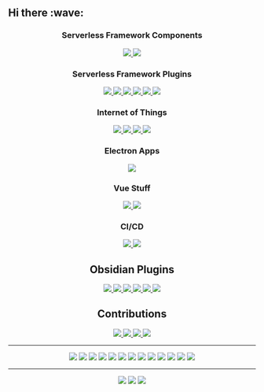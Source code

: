<h2 align="left">Hi there :wave:</h2>

<h3 align="center">Serverless Framework Components</h3>

<p align="center">
  <a href= "https://github.com/daaru00/serverless-component-synthetics-canary">
    <img src="https://github-readme-stats.vercel.app/api/pin/?username=daaru00&repo=serverless-component-synthetics-canary"/>
  </a>
  <a href= "https://github.com/daaru00/serverless-component-ssm-document">
    <img src="https://github-readme-stats.vercel.app/api/pin/?username=daaru00&repo=serverless-component-ssm-document"/>
  </a>
</p>

<h3 align="center">Serverless Framework Plugins</h3>

<p align="center">
  <a href= "https://github.com/daaru00/serverless-plugin-greengrass">
    <img src="https://github-readme-stats.vercel.app/api/pin/?username=daaru00&repo=serverless-plugin-greengrass"/>
  </a>
  <a href= "https://github.com/daaru00/serverless-plugin-ssm-document">
    <img src="https://github-readme-stats.vercel.app/api/pin/?username=daaru00&repo=serverless-plugin-ssm-document"/>
  </a>
  <a href= "https://github.com/daaru00/serverless-plugin-static-website">
    <img src="https://github-readme-stats.vercel.app/api/pin/?username=daaru00&repo=serverless-plugin-static-website"/>
  </a>
  <a href= "https://github.com/daaru00/serverless-plugin-microservices">
    <img src="https://github-readme-stats.vercel.app/api/pin/?username=daaru00&repo=serverless-plugin-microservices"/>
  </a>
  <a href= "https://github.com/daaru00/serverless-plugin-share">
    <img src="https://github-readme-stats.vercel.app/api/pin/?username=daaru00&repo=serverless-plugin-share"/>
  </a>
  <a href= "https://github.com/daaru00/serverless-plugin-dynamodb">
    <img src="https://github-readme-stats.vercel.app/api/pin/?username=daaru00&repo=serverless-plugin-dynamodb"/>
  </a>
</p>

<h3 align="center">Internet of Things</h3>

<p align="center">
  <a href= "https://github.com/daaru00/mi-home-extended">
    <img src="https://github-readme-stats.vercel.app/api/pin/?username=daaru00&repo=mi-home-extended"/>
  </a>
  <a href= "https://github.com/daaru00/aws-iot-backend">
    <img src="https://github-readme-stats.vercel.app/api/pin/?username=daaru00&repo=aws-iot-backend"/>
  </a>
  <a href= "https://github.com/daaru00/aws-iot-example">
    <img src="https://github-readme-stats.vercel.app/api/pin/?username=daaru00&repo=aws-iot-example"/>
  </a>
  <a href= "https://github.com/daaru00/eliot">
    <img src="https://github-readme-stats.vercel.app/api/pin/?username=daaru00&repo=eliot"/>
  </a>
</p>

<h3 align="center">Electron Apps</h3>

<p align="center">
  <a href= "https://github.com/bitbull-team/tracker">
    <img src="https://github-readme-stats.vercel.app/api/pin/?username=bitbull-team&repo=tracker&show_owner=true"/>
  </a>
</p>

<h3 align="center">Vue Stuff</h2>

<p align="center">
  <a href= "https://github.com/daaru00/grunt-swagger-vue">
    <img src="https://github-readme-stats.vercel.app/api/pin/?username=daaru00&repo=grunt-swagger-vue"/>
  </a>
  <a href= "https://github.com/daaru00/gridsome-plugin-i18n">
    <img src="https://github-readme-stats.vercel.app/api/pin/?username=daaru00&repo=gridsome-plugin-i18n"/>
  </a>
</p>

<h3 align="center">CI/CD</h3>

<p align="center">
  <a href= "https://github.com/daaru00/gitlab-runners-local">
    <img src="https://github-readme-stats.vercel.app/api/pin/?username=daaru00&repo=gitlab-runners-local"/>
  </a>
  <a href= "https://github.com/daaru00/aws-serverless-application-repository-action">
    <img src="https://github-readme-stats.vercel.app/api/pin/?username=daaru00&repo=aws-serverless-application-repository-action"/>
  </a>
</p>

<h2 align="center">Obsidian Plugins</h2>

<p align="center">
  <a href= "https://github.com/daaru00/obsidian-aws-s3-sync">
    <img src="https://github-readme-stats.vercel.app/api/pin/?username=daaru00&repo=obsidian-aws-s3-sync"/>
  </a>
  <a href= "https://github.com/daaru00/obsidian-aws-sfn">
    <img src="https://github-readme-stats.vercel.app/api/pin/?username=daaru00&repo=obsidian-aws-sfn"/>
  </a>
  <a href= "https://github.com/daaru00/obsidian-commander">
    <img src="https://github-readme-stats.vercel.app/api/pin/?username=daaru00&repo=obsidian-commander"/>
  </a>
  <a href= "https://github.com/daaru00/obsidian-jira-issue">
    <img src="https://github-readme-stats.vercel.app/api/pin/?username=daaru00&repo=obsidian-jira-issue"/>
  </a>
  <a href= "https://github.com/daaru00/obsidian-redmine-issue">
    <img src="https://github-readme-stats.vercel.app/api/pin/?username=daaru00&repo=obsidian-redmine-issue"/>
  </a>
  <a href= "https://github.com/daaru00/obsidian-time-tracker">
    <img src="https://github-readme-stats.vercel.app/api/pin/?username=daaru00&repo=obsidian-time-tracker"/>
  </a>
</p>

<h2 align="center">Contributions</h2>
 
<p align="center">
  <a href= "https://github.com/serverless/components">
    <img src="https://github-readme-stats.vercel.app/api/pin/?username=serverless&repo=components&show_owner=true"/>
  </a>
  <a href= "https://github.com/serverless/serverless">
    <img src="https://github-readme-stats.vercel.app/api/pin/?username=serverless&repo=serverless&show_owner=true"/>
  </a>
  <a href= "https://github.com/docker/kitematic">
    <img src="https://github-readme-stats.vercel.app/api/pin/?username=docker&repo=kitematic&show_owner=true"/>
  </a>
  <a href= "https://github.com/serverless-operations/serverless-step-functions">
    <img src="https://github-readme-stats.vercel.app/api/pin/?username=serverless-operations&repo=serverless-step-functions&show_owner=true"/>
  </a>
</p>

<hr>

<p align="center">
  <img src="https://img.shields.io/badge/Ask%20me-Everything-1abc9c" />
  <img src="https://img.shields.io/badge/OS-Linux%20Mint-87CF3E" />
  <img src="https://img.shields.io/badge/love-Open%20Source-blue" />
  <img src="https://img.shields.io/badge/Languages-JavaScript%20%7C%20PHP%20%7C%20GO-E9D44D" />
  <img src="https://img.shields.io/badge/Drinks-Coffee-D09D70" />
  <img src="https://img.shields.io/badge/Cloud%20Provider-AWS-EC912D" />
  <img src="https://img.shields.io/badge/Make-Someone%20smile-389AD5" />
  <img src="https://img.shields.io/badge/Frontend-Vue%20%7C%20Nuxt%20%7C%20Gridsome-3FB27F" />
  <img src="https://img.shields.io/badge/Serverless-Lambda-EE8133" />
  <img src="https://img.shields.io/badge/Badge-Shields.io-000000" />
  <img src="https://img.shields.io/badge/Say-Thanks-F7BED3" />
  <img src="https://img.shields.io/badge/IaaC-Serverless%20Framework%20%7C%20SAM-F6544E" />
  <img src="https://img.shields.io/badge/Test-Mocha%20%7C%20Chai-8D6748" />
</p>

<hr>

<p align="center">
  <a href= "https://www.linkedin.com/in/fabio-gollinucci/"><img src="https://img.icons8.com/material/48/6A737D/linkedin.png"/></a>
  <a href= "https://twitter.com/daaru_/"><img src="https://img.icons8.com/material/48/6A737D/twitter.png"/></a>
  <a href= "https://fabio.gollinucci.me/"><img src="https://img.icons8.com/material/48/6A737D/web.png"/></a>
</p>
